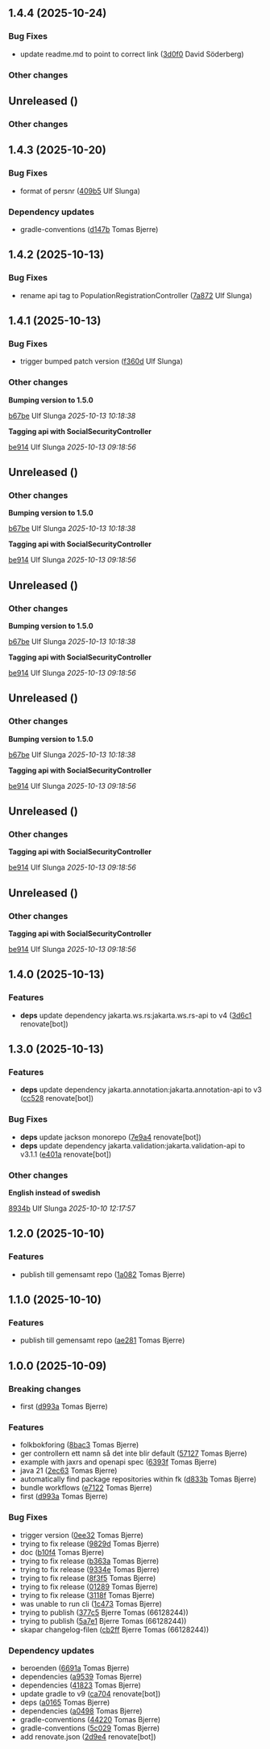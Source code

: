 ## 1.4.4 (2025-10-24)

### Bug Fixes

-  update readme.md to point to correct link ([3d0f0](https://github.com/Forsakringskassan/rimfrost-folkbokforing-api/commit/3d0f0812753b0fa) David Söderberg)  

### Other changes


## Unreleased ()

### Other changes


## 1.4.3 (2025-10-20)

### Bug Fixes

-  format of persnr ([409b5](https://github.com/Forsakringskassan/rimfrost-folkbokforing-api/commit/409b5e307d27813) Ulf Slunga)  

### Dependency updates

- gradle-conventions ([d147b](https://github.com/Forsakringskassan/rimfrost-folkbokforing-api/commit/d147bcb8f19e13a) Tomas Bjerre)  
## 1.4.2 (2025-10-13)

### Bug Fixes

-  rename api tag to PopulationRegistrationController ([7a872](https://github.com/Forsakringskassan/rimfrost-folkbokforing-api/commit/7a872333cc9cebc) Ulf Slunga)  

## 1.4.1 (2025-10-13)

### Bug Fixes

-  trigger bumped patch version ([f360d](https://github.com/Forsakringskassan/rimfrost-folkbokforing-api/commit/f360d5f2b96b343) Ulf Slunga)  

### Other changes

**Bumping version to 1.5.0**


[b67be](https://github.com/Forsakringskassan/rimfrost-folkbokforing-api/commit/b67bec1a5fa2512) Ulf Slunga *2025-10-13 10:18:38*

**Tagging api with SocialSecurityController**


[be914](https://github.com/Forsakringskassan/rimfrost-folkbokforing-api/commit/be91491c37d0b8c) Ulf Slunga *2025-10-13 09:18:56*


## Unreleased ()

### Other changes

**Bumping version to 1.5.0**


[b67be](https://github.com/Forsakringskassan/rimfrost-folkbokforing-api/commit/b67bec1a5fa2512) Ulf Slunga *2025-10-13 10:18:38*

**Tagging api with SocialSecurityController**


[be914](https://github.com/Forsakringskassan/rimfrost-folkbokforing-api/commit/be91491c37d0b8c) Ulf Slunga *2025-10-13 09:18:56*


## Unreleased ()

### Other changes

**Bumping version to 1.5.0**


[b67be](https://github.com/Forsakringskassan/rimfrost-folkbokforing-api/commit/b67bec1a5fa2512) Ulf Slunga *2025-10-13 10:18:38*

**Tagging api with SocialSecurityController**


[be914](https://github.com/Forsakringskassan/rimfrost-folkbokforing-api/commit/be91491c37d0b8c) Ulf Slunga *2025-10-13 09:18:56*


## Unreleased ()

### Other changes

**Bumping version to 1.5.0**


[b67be](https://github.com/Forsakringskassan/rimfrost-folkbokforing-api/commit/b67bec1a5fa2512) Ulf Slunga *2025-10-13 10:18:38*

**Tagging api with SocialSecurityController**


[be914](https://github.com/Forsakringskassan/rimfrost-folkbokforing-api/commit/be91491c37d0b8c) Ulf Slunga *2025-10-13 09:18:56*


## Unreleased ()

### Other changes

**Tagging api with SocialSecurityController**


[be914](https://github.com/Forsakringskassan/rimfrost-folkbokforing-api/commit/be91491c37d0b8c) Ulf Slunga *2025-10-13 09:18:56*


## Unreleased ()

### Other changes

**Tagging api with SocialSecurityController**


[be914](https://github.com/Forsakringskassan/rimfrost-folkbokforing-api/commit/be91491c37d0b8c) Ulf Slunga *2025-10-13 09:18:56*


## 1.4.0 (2025-10-13)

### Features

-  **deps**  update dependency jakarta.ws.rs:jakarta.ws.rs-api to v4 ([3d6c1](https://github.com/Forsakringskassan/rimfrost-folkbokforing-api/commit/3d6c1b18a106325) renovate[bot])  

## 1.3.0 (2025-10-13)

### Features

-  **deps**  update dependency jakarta.annotation:jakarta.annotation-api to v3 ([cc528](https://github.com/Forsakringskassan/rimfrost-folkbokforing-api/commit/cc528a384e9e75c) renovate[bot])  

### Bug Fixes

-  **deps**  update jackson monorepo ([7e9a4](https://github.com/Forsakringskassan/rimfrost-folkbokforing-api/commit/7e9a4fadbbdff81) renovate[bot])  
-  **deps**  update dependency jakarta.validation:jakarta.validation-api to v3.1.1 ([e401a](https://github.com/Forsakringskassan/rimfrost-folkbokforing-api/commit/e401a4225872ed4) renovate[bot])  

### Other changes

**English instead of swedish**


[8934b](https://github.com/Forsakringskassan/rimfrost-folkbokforing-api/commit/8934b551b6b08e5) Ulf Slunga *2025-10-10 12:17:57*


## 1.2.0 (2025-10-10)

### Features

-  publish till gemensamt repo ([1a082](https://github.com/Forsakringskassan/rimfrost-folkbokforing-api/commit/1a082f5440534b4) Tomas Bjerre)  

## 1.1.0 (2025-10-10)

### Features

-  publish till gemensamt repo ([ae281](https://github.com/Forsakringskassan/rimfrost-folkbokforing-api/commit/ae281c5bda5ad5b) Tomas Bjerre)  

## 1.0.0 (2025-10-09)

### Breaking changes

-  first ([d993a](https://github.com/Forsakringskassan/rimfrost-folkbokforing-api/commit/d993a8fc1a23378) Tomas Bjerre)  

### Features

-  folkbokforing ([8bac3](https://github.com/Forsakringskassan/rimfrost-folkbokforing-api/commit/8bac390a24a9e72) Tomas Bjerre)  
-  ger controllern ett namn så det inte blir default ([57127](https://github.com/Forsakringskassan/rimfrost-folkbokforing-api/commit/57127914d2074da) Tomas Bjerre)  
-  example with jaxrs and openapi spec ([6393f](https://github.com/Forsakringskassan/rimfrost-folkbokforing-api/commit/6393fb126a06758) Tomas Bjerre)  
-  java 21 ([2ec63](https://github.com/Forsakringskassan/rimfrost-folkbokforing-api/commit/2ec63d34ece6c76) Tomas Bjerre)  
-  automatically find package repositories within fk ([d833b](https://github.com/Forsakringskassan/rimfrost-folkbokforing-api/commit/d833b0d3d028c3c) Tomas Bjerre)  
-  bundle workflows ([e7122](https://github.com/Forsakringskassan/rimfrost-folkbokforing-api/commit/e712282056204ac) Tomas Bjerre)  
-  first ([d993a](https://github.com/Forsakringskassan/rimfrost-folkbokforing-api/commit/d993a8fc1a23378) Tomas Bjerre)  

### Bug Fixes

-  trigger version ([0ee32](https://github.com/Forsakringskassan/rimfrost-folkbokforing-api/commit/0ee3278f02de21b) Tomas Bjerre)  
-  trying to fix release ([9829d](https://github.com/Forsakringskassan/rimfrost-folkbokforing-api/commit/9829d16fe740631) Tomas Bjerre)  
-  doc ([b10f4](https://github.com/Forsakringskassan/rimfrost-folkbokforing-api/commit/b10f43d247b91b7) Tomas Bjerre)  
-  trying to fix release ([b363a](https://github.com/Forsakringskassan/rimfrost-folkbokforing-api/commit/b363a0e1d042e90) Tomas Bjerre)  
-  trying to fix release ([9334e](https://github.com/Forsakringskassan/rimfrost-folkbokforing-api/commit/9334e122f6195da) Tomas Bjerre)  
-  trying to fix release ([8f3f5](https://github.com/Forsakringskassan/rimfrost-folkbokforing-api/commit/8f3f5c1040d4365) Tomas Bjerre)  
-  trying to fix release ([01289](https://github.com/Forsakringskassan/rimfrost-folkbokforing-api/commit/0128932d164b708) Tomas Bjerre)  
-  trying to fix release ([3118f](https://github.com/Forsakringskassan/rimfrost-folkbokforing-api/commit/3118f03f14ef8bc) Tomas Bjerre)  
-  was unable to run cli ([1c473](https://github.com/Forsakringskassan/rimfrost-folkbokforing-api/commit/1c473cbeda67eb7) Tomas Bjerre)  
-  trying to publish ([377c5](https://github.com/Forsakringskassan/rimfrost-folkbokforing-api/commit/377c581259c95ae) Bjerre Tomas (66128244))  
-  trying to publish ([5a7e1](https://github.com/Forsakringskassan/rimfrost-folkbokforing-api/commit/5a7e10dd8f28324) Bjerre Tomas (66128244))  
-  skapar changelog-filen ([cb2ff](https://github.com/Forsakringskassan/rimfrost-folkbokforing-api/commit/cb2ffacb9d9d696) Bjerre Tomas (66128244))  

### Dependency updates

- beroenden ([6691a](https://github.com/Forsakringskassan/rimfrost-folkbokforing-api/commit/6691a4b66b16641) Tomas Bjerre)  
- dependencies ([a9539](https://github.com/Forsakringskassan/rimfrost-folkbokforing-api/commit/a95399a75a76c73) Tomas Bjerre)  
- dependencies ([41823](https://github.com/Forsakringskassan/rimfrost-folkbokforing-api/commit/41823c6a3e420f6) Tomas Bjerre)  
- update gradle to v9 ([ca704](https://github.com/Forsakringskassan/rimfrost-folkbokforing-api/commit/ca70466b753fc13) renovate[bot])  
- deps ([a0165](https://github.com/Forsakringskassan/rimfrost-folkbokforing-api/commit/a0165342c2be22d) Tomas Bjerre)  
- dependencies ([a0498](https://github.com/Forsakringskassan/rimfrost-folkbokforing-api/commit/a049847450cc369) Tomas Bjerre)  
- gradle-conventions ([44220](https://github.com/Forsakringskassan/rimfrost-folkbokforing-api/commit/442208ab9e9a51b) Tomas Bjerre)  
- gradle-conventions ([5c029](https://github.com/Forsakringskassan/rimfrost-folkbokforing-api/commit/5c029c4a7f517f8) Tomas Bjerre)  
- add renovate.json ([2d9e4](https://github.com/Forsakringskassan/rimfrost-folkbokforing-api/commit/2d9e4b175ab4890) renovate[bot])  
